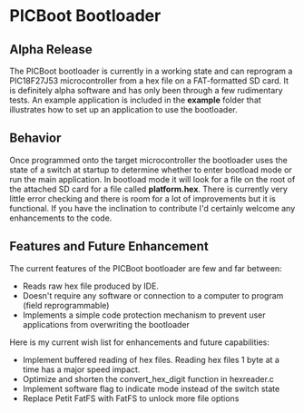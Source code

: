 PICBoot Bootloader
==================

Alpha Release
-----------------------
The PICBoot bootloader is currently in a working state and can reprogram a 
PIC18F27J53 microcontroller from a hex file on a FAT-formatted SD card. It is
definitely alpha software and has only been through a few rudimentary tests. An 
example application is included in the **example** folder that illustrates how 
to set up an application to use the bootloader.

Behavior
--------
Once programmed onto the target microcontroller the bootloader uses the state of 
a switch at startup to determine whether to enter bootload mode or run the main 
application. In bootload mode it will look for a file on the root of the 
attached SD card for a file called **platform.hex**. There is currently very 
little error checking and there is room for a lot of improvements but it is 
functional. If you have the inclination to contribute I'd certainly welcome any
enhancements to the code.

Features and Future Enhancement
-------------------------------
The current features of the PICBoot bootloader are few and far between:
*   Reads raw hex file produced by IDE.
*   Doesn't require any software or connection to a computer to program (field reprogrammable)
*   Implements a simple code protection mechanism to prevent user applications from overwriting the bootloader

Here is my current wish list for enhancements and future capabilities:
*   Implement buffered reading of hex files. Reading hex files 1 byte at a time has a major speed impact.
*   Optimize and shorten the convert\_hex\_digit function in hexreader.c
*   Implement software flag to indicate mode instead of the switch state
*   Replace Petit FatFS with FatFS to unlock more file options

